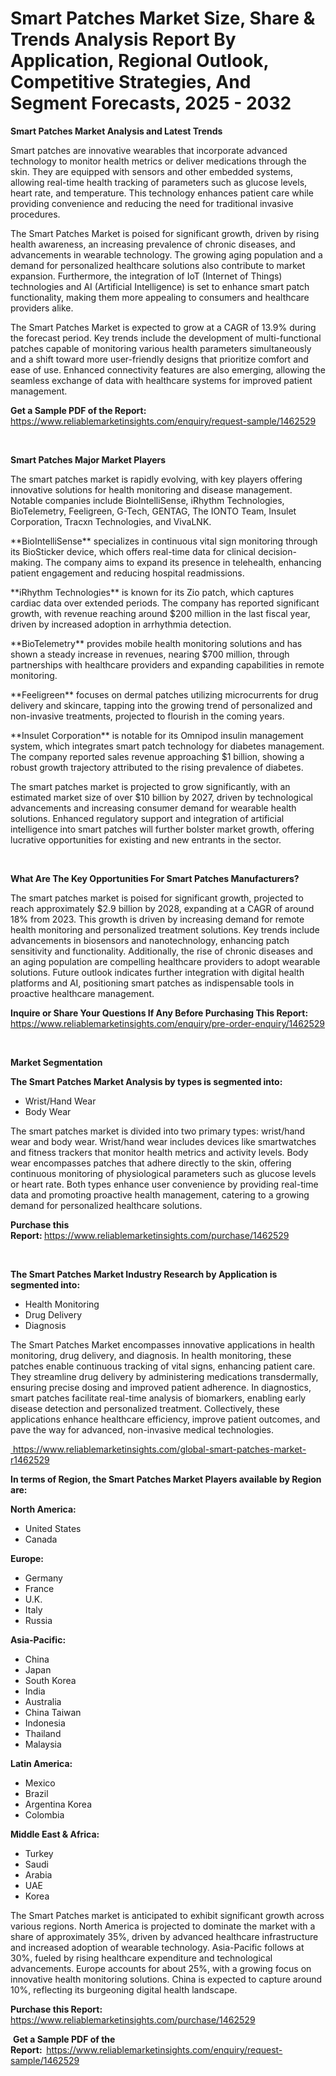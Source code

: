 <p><h1>Smart Patches Market Size, Share & Trends Analysis Report By Application, Regional Outlook, Competitive Strategies, And Segment Forecasts, 2025 - 2032</h1></p><p><strong>Smart Patches Market Analysis and Latest Trends</strong></p>
<p><p>Smart patches are innovative wearables that incorporate advanced technology to monitor health metrics or deliver medications through the skin. They are equipped with sensors and other embedded systems, allowing real-time health tracking of parameters such as glucose levels, heart rate, and temperature. This technology enhances patient care while providing convenience and reducing the need for traditional invasive procedures.</p><p>The Smart Patches Market is poised for significant growth, driven by rising health awareness, an increasing prevalence of chronic diseases, and advancements in wearable technology. The growing aging population and a demand for personalized healthcare solutions also contribute to market expansion. Furthermore, the integration of IoT (Internet of Things) technologies and AI (Artificial Intelligence) is set to enhance smart patch functionality, making them more appealing to consumers and healthcare providers alike.</p><p>The Smart Patches Market is expected to grow at a CAGR of 13.9% during the forecast period. Key trends include the development of multi-functional patches capable of monitoring various health parameters simultaneously and a shift toward more user-friendly designs that prioritize comfort and ease of use. Enhanced connectivity features are also emerging, allowing the seamless exchange of data with healthcare systems for improved patient management.</p></p>
<p><strong>Get a Sample PDF of the Report:&nbsp;</strong> <a href="https://www.reliablemarketinsights.com/enquiry/request-sample/1462529?utm_campaign=2956&utm_medium=2&utm_source=Github&utm_content=ia&utm_term=13042025&utm_id=smart-patches">https://www.reliablemarketinsights.com/enquiry/request-sample/1462529</a></p>
<p>&nbsp;</p>
<p><strong>Smart Patches Major Market Players</strong></p>
<p><p>The smart patches market is rapidly evolving, with key players offering innovative solutions for health monitoring and disease management. Notable companies include BioIntelliSense, iRhythm Technologies, BioTelemetry, Feeligreen, G-Tech, GENTAG, The IONTO Team, Insulet Corporation, Tracxn Technologies, and VivaLNK.</p><p>**BioIntelliSense** specializes in continuous vital sign monitoring through its BioSticker device, which offers real-time data for clinical decision-making. The company aims to expand its presence in telehealth, enhancing patient engagement and reducing hospital readmissions.</p><p>**iRhythm Technologies** is known for its Zio patch, which captures cardiac data over extended periods. The company has reported significant growth, with revenue reaching around $200 million in the last fiscal year, driven by increased adoption in arrhythmia detection.</p><p>**BioTelemetry** provides mobile health monitoring solutions and has shown a steady increase in revenues, nearing $700 million, through partnerships with healthcare providers and expanding capabilities in remote monitoring.</p><p>**Feeligreen** focuses on dermal patches utilizing microcurrents for drug delivery and skincare, tapping into the growing trend of personalized and non-invasive treatments, projected to flourish in the coming years.</p><p>**Insulet Corporation** is notable for its Omnipod insulin management system, which integrates smart patch technology for diabetes management. The company reported sales revenue approaching $1 billion, showing a robust growth trajectory attributed to the rising prevalence of diabetes.</p><p>The smart patches market is projected to grow significantly, with an estimated market size of over $10 billion by 2027, driven by technological advancements and increasing consumer demand for wearable health solutions. Enhanced regulatory support and integration of artificial intelligence into smart patches will further bolster market growth, offering lucrative opportunities for existing and new entrants in the sector.</p></p>
<p>&nbsp;</p>
<p><strong>What Are The Key Opportunities For Smart Patches Manufacturers?</strong></p>
<p><p>The smart patches market is poised for significant growth, projected to reach approximately $2.9 billion by 2028, expanding at a CAGR of around 18% from 2023. This growth is driven by increasing demand for remote health monitoring and personalized treatment solutions. Key trends include advancements in biosensors and nanotechnology, enhancing patch sensitivity and functionality. Additionally, the rise of chronic diseases and an aging population are compelling healthcare providers to adopt wearable solutions. Future outlook indicates further integration with digital health platforms and AI, positioning smart patches as indispensable tools in proactive healthcare management.</p></p>
<p><strong>Inquire or Share Your Questions If Any Before Purchasing This Report:</strong> <a href="https://www.reliablemarketinsights.com/enquiry/pre-order-enquiry/1462529?utm_campaign=2956&utm_medium=2&utm_source=Github&utm_content=ia&utm_term=13042025&utm_id=smart-patches">https://www.reliablemarketinsights.com/enquiry/pre-order-enquiry/1462529</a></p>
<p>&nbsp;</p>
<p><strong>Market Segmentation</strong></p>
<p><strong>The Smart Patches Market Analysis by types is segmented into:</strong></p>
<p><ul><li>Wrist/Hand Wear</li><li>Body Wear</li></ul></p>
<p><p>The smart patches market is divided into two primary types: wrist/hand wear and body wear. Wrist/hand wear includes devices like smartwatches and fitness trackers that monitor health metrics and activity levels. Body wear encompasses patches that adhere directly to the skin, offering continuous monitoring of physiological parameters such as glucose levels or heart rate. Both types enhance user convenience by providing real-time data and promoting proactive health management, catering to a growing demand for personalized healthcare solutions.</p></p>
<p><strong>Purchase this Report:&nbsp;</strong><a href="https://www.reliablemarketinsights.com/purchase/1462529?utm_campaign=2956&utm_medium=2&utm_source=Github&utm_content=ia&utm_term=13042025&utm_id=smart-patches">https://www.reliablemarketinsights.com/purchase/1462529</a></p>
<p>&nbsp;</p>
<p><strong>The Smart Patches Market Industry Research by Application is segmented into:</strong></p>
<p><ul><li>Health Monitoring</li><li>Drug Delivery</li><li>Diagnosis</li></ul></p>
<p><p>The Smart Patches Market encompasses innovative applications in health monitoring, drug delivery, and diagnosis. In health monitoring, these patches enable continuous tracking of vital signs, enhancing patient care. They streamline drug delivery by administering medications transdermally, ensuring precise dosing and improved patient adherence. In diagnostics, smart patches facilitate real-time analysis of biomarkers, enabling early disease detection and personalized treatment. Collectively, these applications enhance healthcare efficiency, improve patient outcomes, and pave the way for advanced, non-invasive medical technologies.</p></p>
<p><a href="https://www.reliablemarketinsights.com/global-smart-patches-market-r1462529?utm_campaign=2956&utm_medium=2&utm_source=Github&utm_content=ia&utm_term=13042025&utm_id=smart-patches">&nbsp;https://www.reliablemarketinsights.com/global-smart-patches-market-r1462529</a></p>
<p><strong>In terms of Region, the Smart Patches Market Players available by Region are:</strong></p>
<p>
    <p> <strong> North America: </strong>
        <ul>
            <li>United States</li>
            <li>Canada</li>
        </ul>
        </p> 
    <p> <strong> Europe: </strong>
        <ul>
            <li>Germany</li>
            <li>France</li>
            <li>U.K.</li>
            <li>Italy</li>
            <li>Russia</li>
        </ul>
        </p> 
    <p> <strong> Asia-Pacific: </strong>
        <ul>
            <li>China</li>
            <li>Japan</li>
            <li>South Korea</li>
            <li>India</li>
            <li>Australia</li>
            <li>China Taiwan</li>
            <li>Indonesia</li>
            <li>Thailand</li>
            <li>Malaysia</li>
        </ul>
        </p> 
    <p> <strong> Latin America: </strong>
        <ul>
            <li>Mexico</li>
            <li>Brazil</li>
            <li>Argentina Korea</li>
            <li>Colombia</li>
        </ul>
        </p> 
    <p> <strong> Middle East & Africa: </strong>
        <ul>
            <li>Turkey</li>
            <li>Saudi</li>
            <li>Arabia</li>
            <li>UAE</li>
            <li>Korea</li>
        </ul>
    </p>
    </p>
<p><p>The Smart Patches market is anticipated to exhibit significant growth across various regions. North America is projected to dominate the market with a share of approximately 35%, driven by advanced healthcare infrastructure and increased adoption of wearable technology. Asia-Pacific follows at 30%, fueled by rising healthcare expenditure and technological advancements. Europe accounts for about 25%, with a growing focus on innovative health monitoring solutions. China is expected to capture around 10%, reflecting its burgeoning digital health landscape.</p></p>
<p><strong>Purchase this Report: </strong><a href="https://www.reliablemarketinsights.com/purchase/1462529?utm_campaign=2956&utm_medium=2&utm_source=Github&utm_content=ia&utm_term=13042025&utm_id=smart-patches">https://www.reliablemarketinsights.com/purchase/1462529</a></p>
<p>&nbsp;<strong>Get a Sample PDF of the Report:&nbsp;&nbsp;</strong><a href="https://www.reliablemarketinsights.com/enquiry/request-sample/1462529?utm_campaign=2956&utm_medium=2&utm_source=Github&utm_content=ia&utm_term=13042025&utm_id=smart-patches">https://www.reliablemarketinsights.com/enquiry/request-sample/1462529</a></p>
<p><strong></strong></p>
<p><p></p><p></p><p></p></p>